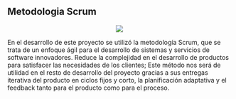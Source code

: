 ## Metodologia Scrum

<p align="center">
<img src="https://github.com/RafaMadera18/Introduccion-Ing.Software/blob/main/Sprint%202/Documentación/Metodologia/Scrum%20Process.jpg"/>
  
  En el desarrollo de este proyecto se utilizó la metodología Scrum, que se trata de un enfoque ágil para el desarrollo de sistemas y servicios de software innovadores. Reduce la complejidad en el desarrollo de productos para satisfacer las necesidades de los clientes; Este método nos será de utilidad en el resto de desarrollo del proyecto gracias a sus entregas iterativa del producto en ciclos fijos y corto, la planificación adaptativa y el feedback tanto para el producto como para el proceso.
